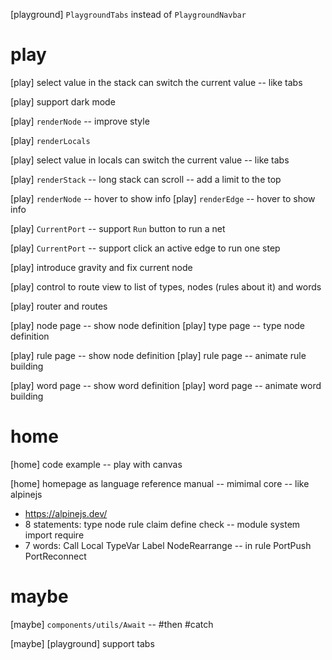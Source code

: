 [playground] `PlaygroundTabs` instead of `PlaygroundNavbar`

# play

[play] select value in the stack can switch the current value -- like tabs

[play] support dark mode

[play] `renderNode` -- improve style

[play] `renderLocals`

[play] select value in locals can switch the current value -- like tabs

[play] `renderStack` -- long stack can scroll -- add a limit to the top

[play] `renderNode` -- hover to show info
[play] `renderEdge` -- hover to show info

[play] `CurrentPort` -- support `Run` button to run a net

[play] `CurrentPort` -- support click an active edge to run one step

[play] introduce gravity and fix current node

[play] control to route view to list of types, nodes (rules about it) and words

[play] router and routes

[play] node page -- show node definition
[play] type page -- type node definition

[play] rule page -- show node definition
[play] rule page -- animate rule building

[play] word page -- show word definition
[play] word page -- animate word building

# home

[home] code example -- play with canvas

[home] homepage as language reference manual -- mimimal core -- like alpinejs

- https://alpinejs.dev/
- 8 statements: type node rule claim define check -- module system import require
- 7 words: Call Local TypeVar Label NodeRearrange -- in rule PortPush PortReconnect

# maybe

[maybe] `components/utils/Await` -- #then #catch

[maybe] [playground] support tabs
